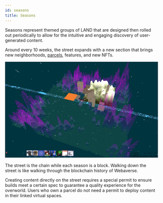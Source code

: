 ```yaml
---
id: seasons 
title: Seasons 
---
```


Seasons represent themed groups of LAND that are designed then rolled out periodically to allow for the intuitive and engaging discovery of user-generated content.

Around every 10 weeks, the street expands with a new section that brings new neighborhoods, [parcels](./parcels), features, and new NFTs.

![Birds eye view of the Genesis season](/img/season0.jpg)

The street is the chain while each season is a block. Walking down the street is like walking through the blockchain history of Webaverse.

Creating content directly on the street requires a special permit to ensure builds meet a certain spec to guarantee a quality experience for the overworld. Users who own a parcel do not need a permit to deploy content in their linked virtual spaces.
